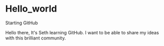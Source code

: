 # Hello_world
Starting GitHub

Hello there,
It's Seth learning GitHub. I want to be able to
share my ideas with this brilliant community.
